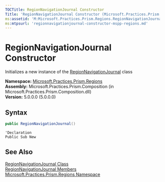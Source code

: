 ```yaml
---
TOCTitle: RegionNavigationJournal Constructor
Title: 'RegionNavigationJournal Constructor (Microsoft.Practices.Prism.Regions)'
ms:assetid: 'M:Microsoft.Practices.Prism.Regions.RegionNavigationJournal.\#ctor'
ms:mtpsurl: 'regionnavigationjournal-constructor-mspp-regions.md'
---
```



# RegionNavigationJournal Constructor

Initializes a new instance of the [RegionNavigationJournal](/patterns-practices/reference/regionnavigationjournal-class-mspp-regions) class

**Namespace:** [Microsoft.Practices.Prism.Regions](/patterns-practices/reference/mspp-regions-namespace)<br/>
**Assembly:** Microsoft.Practices.Prism.Composition (in Microsoft.Practices.Prism.Composition.dll)<br/>
**Version:** 5.0.0.0 (5.0.0.0)

## Syntax
```C#
public RegionNavigationJournal()
```
```VB
'Declaration
Public Sub New
```

## See Also

[RegionNavigationJournal Class](/patterns-practices/reference/regionnavigationjournal-class-mspp-regions)<br/>
[RegionNavigationJournal Members](/patterns-practices/reference/regionnavigationjournal-members-mspp-regions)<br/>
[Microsoft.Practices.Prism.Regions Namespace](/patterns-practices/reference/mspp-regions-namespace)<br/>
